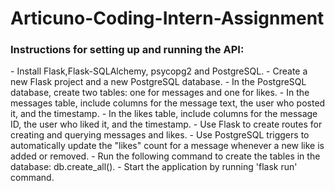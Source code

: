 # Articuno-Coding-Intern-Assignment

<h3> Instructions for setting up and running the API: </h3>
  - Install Flask,Flask-SQLAlchemy, psycopg2 and PostgreSQL.
  - Create a new Flask project and a new PostgreSQL database.
  - In the PostgreSQL database, create two tables: one for messages and one for likes.
  - In the messages table, include columns for the message text, the user who posted it, and the timestamp.
  - In the likes table, include columns for the message ID, the user who liked it, and the timestamp.
  - Use Flask to create routes for creating and querying messages and likes.
  - Use PostgreSQL triggers to automatically update the "likes" count for a message whenever a new like is added or removed.
  - Run the following command to create the tables in the database: db.create_all().
  - Start the application by running 'flask run' command.
